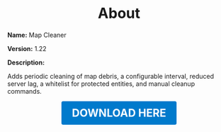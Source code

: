<h1 style="text-align:center; font-size:2rem; font-weight:bold;">About</h1>

**Name:**
Map Cleaner

**Version:**
1.22

**Description:**

Adds periodic cleaning of map debris, a configurable interval, reduced server lag, a whitelist for protected entities, and manual cleanup commands.




<p align="center"><a href="https://github.com/LiliaFramework/Modules/raw/refs/heads/gh-pages/mapcleaner.zip" style="display:inline-block;padding:12px 24px;font-size:1.5rem;font-weight:bold;text-decoration:none;color:#fff;background-color:var(--md-primary-fg-color,#007acc);border-radius:4px;">DOWNLOAD HERE</a></p>